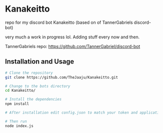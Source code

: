 # Kanakeitto
repo for my discord bot Kanakeitto (based on of TannerGabriels discord-bot)

very much a work in progress lol. Adding stuff every now and then.


TannerGabriels repo: https://github.com/TannerGabriel/discord-bot

## Installation and Usage

```bash
# Clone the repository
git clone https://github.com/TheJaaju/Kanakeitto.git

# Change to the bots directory
cd Kanakeitto/

# Install the dependencies
npm install

# After installation edit config.json to match your token and applicationID

# Then run
node index.js

```
